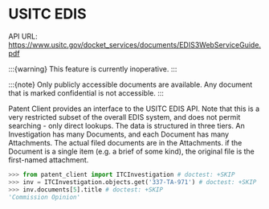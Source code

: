 # USITC EDIS

API URL: <https://www.usitc.gov/docket_services/documents/EDIS3WebServiceGuide.pdf>

:::{warning}
This feature is currently inoperative.
:::

:::{note}
Only publicly accessible documents are available. Any document that is marked confidential is not accessible.
:::

Patent Client provides an interface to the USITC EDIS API. Note that this is a very restricted subset
of the overall EDIS system, and does not permit searching - only direct lookups. The data is structured
in three tiers. An Investigation has many Documents, and each Document has many Attachments. The actual
filed documents are in the Attachments. if the Document is a single item (e.g. a brief of some kind),
the original file is the first-named attachment.

```python
>>> from patent_client import ITCInvestigation # doctest: +SKIP
>>> inv = ITCInvestigation.objects.get('337-TA-971') # doctest: +SKIP
>>> inv.documents[5].title # doctest: +SKIP
'Commission Opinion'
```

